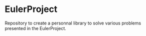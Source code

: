 # EulerProject
Repository to create a personnal library to solve various problems presented in the EulerProject.
